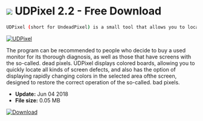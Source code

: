 # ![](https://cdn.softexe.net/static/icon/d/udpixel-10159.png) UDPixel 2.2 - Free Download

```sh
UDPixel (short for UndeadPixel) is a small tool that allows you to locate any type of damaged pixels on LCD screens. It also has a function that allows you to try to restore the damaged areas of the screen.
```
[![UDPixel](https://gallery.dpcdn.pl/imgc/Tools/82857/g_-_420x350_1.5_-_x9e2da7e6-83b4-4597-ab5d-547d5741a47a.png)](https://softexe.net/win/system/diagnostics-tests/udpixel:pRpea.html)

The program can be recommended to people who decide to buy a used monitor for its thorough diagnosis, as well as those that have screens with the so-called. dead pixels. UDPixel displays colored boards, allowing you to quickly locate all kinds of screen defects, and also has the option of displaying rapidly changing colors in the selected area of ​​the screen, designed to restore the correct operation of the so-called. bad pixels.


- **Update:** Jun 04 2018
- **File size:** 0.05 MB

[![Download](https://cdn.softexe.net/static/img/download.png)](https://softexe.net/win/system/diagnostics-tests/udpixel:pRpea.html)

